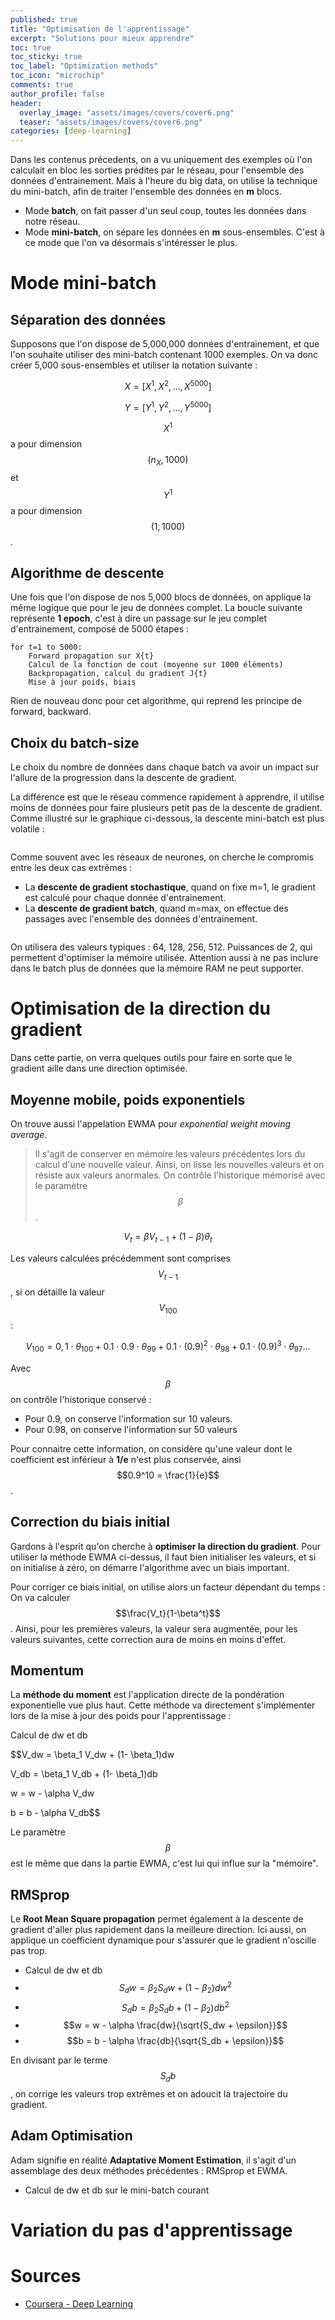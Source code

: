 ```yaml
---
published: true
title: "Optimisation de l'apprentissage"
excerpt: "Solutions pour mieux apprendre"
toc: true
toc_sticky: true
toc_label: "Optimization methods"
toc_icon: "microchip"
comments: true
author_profile: false
header:
  overlay_image: "assets/images/covers/cover6.png"
  teaser: "assets/images/covers/cover6.png"
categories: [deep-learning]
---
```


<script type="text/javascript" async
src="https://cdn.mathjax.org/mathjax/latest/MathJax.js?config=TeX-MML-AM_CHTML">
</script>

Dans les contenus précedents, on a vu uniquement des exemples où l'on calculait en bloc les sorties prédites par le réseau, pour l'ensemble des données d'entrainement. Mais à l'heure du big data, on utilise la technique du mini-batch, afin de traiter l'ensemble des données en **m** blocs.

- Mode **batch**, on fait passer d'un seul coup, toutes les données dans notre réseau.
- Mode **mini-batch**, on sépare les données en **m** sous-ensembles. C'est à ce mode que l'on va désormais s'intéresser le plus.

# Mode mini-batch

## Séparation des données

Supposons que l'on dispose de 5,000,000 données d'entrainement, et que l'on souhaite utiliser des mini-batch contenant 1000 exemples. On va donc créer 5,000 sous-ensembles et utiliser la notation suivante :

$$X = [X^{{1}}, X^{{2}}, ... , X^{{5000}}]$$

$$Y =[Y^{{1}}, Y^{{2}}, ... , Y^{{5000}}]$$

$$X^{{1}}$$ a pour dimension $$(n_X, 1000)$$ et $$Y^{{1}}$$ a pour dimension $$(1, 1000)$$.

## Algorithme de descente

Une fois que l'on dispose de nos 5,000 blocs de données, on applique la même logique que pour le jeu de données complet. La boucle suivante représente **1 epoch**, c'est à dire un passage sur le jeu complet d'entrainement, composé de 5000 étapes :

```
for t=1 to 5000:
    Forward propagation sur X{t}
    Calcul de la fonction de cout (moyenne sur 1000 éléments)
    Backpropagation, calcul du gradient J{t}
    Mise à jour poids, biais
```

Rien de nouveau donc pour cet algorithme, qui reprend les principe de forward, backward. 

## Choix du batch-size

Le choix du nombre de données dans chaque batch va avoir un impact sur l'allure de la progression dans la descente de gradient.

La différence est que le réseau commence rapidement à apprendre, il utilise moins de données pour faire plusieurs petit pas de la descente de gradient. Comme illustré sur le graphique ci-dessous, la descente mini-batch est plus volatile :

<img src="https://cdn-images-1.medium.com/max/1600/1*5mHkZw3FpuR2hBNFlRxZ-A.png" alt="" class="center">

Comme souvent avec les réseaux de neurones, on cherche le compromis entre les deux cas extrêmes :

- La **descente de gradient stochastique**, quand on fixe m=1, le gradient est calculé pour chaque donnée d'entrainement.
- La **descente de gradient batch**, quand m=max, on effectue des passages avec l'ensemble des données d'entrainement.

<img src="https://cdn-images-1.medium.com/max/1600/1*PV-fcUsNlD9EgTIc61h-Ig.png" alt="" class="center">

On utilisera des valeurs typiques : 64, 128, 256, 512. Puissances de 2, qui permettent d'optimiser la mémoire utilisée. Attention aussi à ne pas inclure dans le batch plus de données que la mémoire RAM ne peut supporter.

# Optimisation de la direction du gradient

Dans cette partie, on verra quelques outils pour faire en sorte que le gradient aille dans une direction optimisée. 

## Moyenne mobile, poids exponentiels

On trouve aussi l'appelation EWMA pour *exponential weight moving average*. 

> Il s'agit de conserver en mémoire les valeurs précédentes lors du calcul d'une nouvelle valeur. Ainsi, on lisse les nouvelles valeurs et on résiste aux valeurs anormales. On contrôle l'historique mémorisé avec le paramètre $$\beta$$.

$$V_t = \beta V_{t-1} + (1 - \beta) \theta_t$$

Les valeurs calculées précédemment sont comprises $$V_{t-1}$$, si on détaille la valeur $$V_100$$ :

$$V_100 = 0,1\cdot\theta_100 + 0.1\cdot0.9\cdot\theta_99 + 0.1\cdot(0.9)^2\cdot\theta_98 + 0.1\cdot(0.9)^3\cdot\theta_97 ... $$

Avec $$\beta$$ on contrôle l'historique conservé :

- Pour 0.9, on conserve l'information sur 10 valeurs.
- Pour 0.98, on conserve l'information sur 50 valeurs

Pour connaitre cette information, on considère qu'une valeur dont le coefficient est inférieur à **1/e** n'est plus conservée, ainsi $$0.9^10 = \frac{1}{e}$$.

## Correction du biais initial

Gardons à l'esprit qu'on cherche à **optimiser la direction du gradient**. Pour utiliser la méthode EWMA ci-dessus, il faut bien initialiser les valeurs, et si on initialise à zéro, on démarre l'algorithme avec un biais important.

Pour corriger ce biais initial, on utilise alors un facteur dépendant du temps : On va calculer $$\frac{V_t}{1-\beta^t}$$. Ainsi, pour les premières valeurs, la valeur sera augmentée, pour les valeurs suivantes, cette correction aura de moins en moins d'effet.

## Momentum

La **méthode du moment** est l'application directe de la pondération exponentielle vue plus haut. Cette méthode va directement s'implémenter lors de la mise à jour des poids pour l'apprentissage :

Calcul de dw et db

$$V_dw = \beta_1 V_dw + (1- \beta_1)dw

V_db = \beta_1 V_db + (1- \beta_1)db

w = w - \alpha V_dw

b = b - \alpha V_db$$

Le paramètre $$\beta$$ est le même que dans la partie EWMA, c'est lui qui influe sur la "mémoire".

## RMSprop

Le **Root Mean Square propagation** permet également à la descente de gradient d'aller plus rapidement dans la meilleure direction. Ici aussi, on applique un coefficient dynamique pour s'assurer que le gradient n'oscille pas trop.

- Calcul de dw et db
- $$S_dw = \beta_2 S_dw + (1- \beta_2)dw^2$$
- $$S_db = \beta_2 S_db + (1- \beta_2)db^2$$
- $$w = w - \alpha \frac{dw}{\sqrt{S_dw + \epsilon}}$$
- $$b = b - \alpha \frac{db}{\sqrt{S_db + \epsilon}}$$

En divisant par le terme $$S_db$$, on corrige les valeurs trop extrêmes et on adoucit la trajectoire du gradient.

## Adam Optimisation

Adam signifie en réalité **Adaptative Moment Estimation**, il s'agit d'un assemblage des deux méthodes précédentes : RMSprop et EWMA.

- Calcul de dw et db sur le mini-batch courant

# Variation du pas d'apprentissage


# Sources

- [Coursera - Deep Learning](www.coursera.org/learn/neural-networks-deep-learning)
